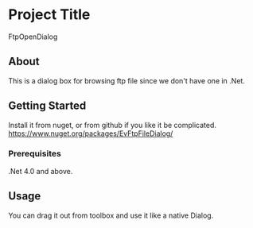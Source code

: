 # Project Title
FtpOpenDialog

## About
This is a dialog box for browsing ftp file since we don't have one in .Net.

## Getting Started
Install it from nuget, or from github if you like it be complicated.
https://www.nuget.org/packages/EvFtpFileDialog/

### Prerequisites
.Net 4.0 and above.

## Usage
You can drag it out from toolbox and use it like a native Dialog.

